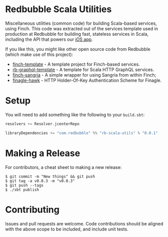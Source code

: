 # Redbubble Scala Utilities

Miscellaneous utilities (common code) for building Scala-based services, using Finch. This code was extracted out of the services template used in production at Redbubble for building fast, stateless services in Scala, including the API that powers our [iOS app](https://itunes.apple.com/au/app/redbubble/id1145737091?mt=8).

If you like this, you might like other open source code from Redbubble (which make use of this project):

* [finch-template](https://github.com/redbubble/finch-template) - A template project for Finch-based services.
* [rb-graphql-template](https://github.com/redbubble/rb-graphql-template) - A template for Scala HTTP GraphQL services.
* [finch-sangria](https://github.com/redbubble/finch-sangria) - A simple wrapper for using Sangria from within Finch;
* [finagle-hawk](https://github.com/redbubble/finagle-hawk) - HTTP Holder-Of-Key Authentication Scheme for Finagle.

# Setup

You will need to add something like the following to your `build.sbt`:

```scala
resolvers += Resolver.jcenterRepo

libraryDependencies += "com.redbubble" %% "rb-scala-utils" % "0.0.1"
```

# Making a Release

For contributors, a cheat sheet to making a new release:

```shell
$ git commit -m "New things" && git push
$ git tag -a v0.0.3 -m "v0.0.3"
$ git push --tags
$ ./sbt publish
```

# Contributing

Issues and pull requests are welcome. Code contributions should be aligned with the above scope to be included, and include unit tests.

